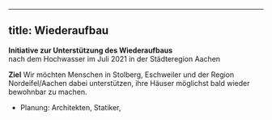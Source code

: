 
---
title: Wiederaufbau
---

**Initiative zur Unterstützung des Wiederaufbaus**<br>
nach dem Hochwasser im Juli 2021 in der Städteregion Aachen<br>

**Ziel**
Wir möchten Menschen in Stolberg, Eschweiler und der Region Nordeifel/Aachen dabei unterstützen, ihre Häuser möglichst bald wieder bewohnbar zu machen. 

- Planung: Architekten, Statiker, 
